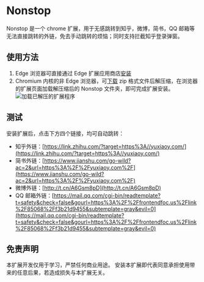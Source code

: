 # Nonstop
Nonstop 是一个 chrome 扩展，用于无感跳转到知乎，微博，简书，QQ 邮箱等无法直接跳转的外链，免去手动跳转的烦恼；同时支持拦截知乎登录弹窗。

## 使用方法
1. Edge 浏览器可直接通过 Edge 扩展应用商店[安装](https://microsoftedge.microsoft.com/addons/detail/nonstop/ncjhljkmeagghpgekhdkaedcbippeaog?hl=zh-CN)
2. Chromium 内核的非 Edge 浏览器，可[下载](https://github.com/Yuxiaoy1/nonstop/releases) zip 格式文件后解压缩，在浏览器的扩展页面加载解压缩后的 Nonstop 文件夹，即可完成扩展安装。
![加载已解压的扩展程序](https://user-images.githubusercontent.com/24974936/101910150-83427c00-3bf9-11eb-82be-0f8ddd42731b.png)

## 测试
安装扩展后，点击下方四个链接，均可自动跳转：
* 知乎外链：[https://link.zhihu.com/?target=https%3A//yuxiaoy.com/](https://link.zhihu.com/?target=https%3A//yuxiaoy.com/)
* 简书外链：[https://www.jianshu.com/go-wild?ac=2&url=https%3A%2F%2Fyuxiaoy.com%2F](https://www.jianshu.com/go-wild?ac=2&url=https%3A%2F%2Fyuxiaoy.com%2F)
* 微博外链：[http://t.cn/A6Gsm8pD](http://t.cn/A6Gsm8pD)
* QQ 邮箱外链：[https://mail.qq.com/cgi-bin/readtemplate?t=safety&check=false&gourl=https%3A%2F%2Ffrontendfoc.us%2Flink%2F85068%2Ff3b21d9455&subtemplate=gray&evil=0](https://mail.qq.com/cgi-bin/readtemplate?t=safety&check=false&gourl=https%3A%2F%2Ffrontendfoc.us%2Flink%2F85068%2Ff3b21d9455&subtemplate=gray&evil=0)

## 免责声明
本扩展开发仅用于学习，严禁任何商业用途。
安装本扩展即代表同意承担使用带来的任意后果，若造成损失与本扩展无关。
